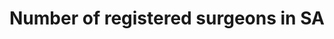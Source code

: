 ---
name: registered-surgeons
title: Number of registered surgeons in SA
external-url: https://twitter.com/SoapSudTycoon/status/831593941191577600
image: registered-surgeons.jpg
summary: "1621 registered surgeons in SA.1 for every 34000. If you count only those working in the pub sector, I'm sure the fig shoots up dramatically."
---